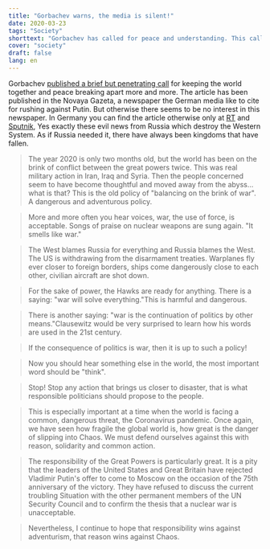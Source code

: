 ```yaml
---
title: "Gorbachev warns, the media is silent!"
date: 2020-03-23
tags: "Society"
shorttext: "Gorbachev has called for peace and understanding. This call does not fit into the picture of Tagesschau and the other. So here is it!"
cover: "society"
draft: false
lang: en
---
```


Gorbachev [published a brief but penetrating call](https://novayagazeta.ru/articles/2020/03/12/84283-esli-sledstvie-politiki-voyna-to-doloy-takuyu-politiku "Если следствие политики — война, то долой такую политику!") for keeping the world together and peace breaking apart more and more. The article has been published in the Novaya Gazeta, a newspaper the German media like to cite for rushing against Putin. But otherwise there seems to be no interest in this newspaper. In Germany you can find the article otherwise only at [RT](https://deutsch.rt.com/meinung/99401-gorbatschow-warnt-krieg-liegt-in-der-luft/ "Gorbatschow warnt: \"Krieg liegt in der Luft\" – Und der Mainstream hält sich die Ohren zu!") and [Sputnik](https://de.sputniknews.com/politik/20200312326591741-gorbatschow-leidenschaftlicher-apell/ "\"Krieg liegt in der Luft\": Gorbatschow veröffentlicht leidenschaftlichen Appell"), Yes exactly these evil news from Russia which destroy the Western System. As if Russia needed it, there have always been kingdoms that have fallen.

> The year 2020 is only two months old, but the world has been on the brink of conflict between the great powers twice. This was real military action in Iran, Iraq and Syria. Then the people concerned seem to have become thoughtful and moved away from the abyss... what is that? This is the old policy of "balancing on the brink of war". A dangerous and adventurous policy.

> More and more often you hear voices, war, the use of force, is acceptable. Songs of praise on nuclear weapons are sung again. "It smells like war."

> The West blames Russia for everything and Russia blames the West. The US is withdrawing from the disarmament treaties. Warplanes fly ever closer to foreign borders, ships come dangerously close to each other, civilian aircraft are shot down.

> For the sake of power, the Hawks are ready for anything. There is a saying: "war will solve everything."This is harmful and dangerous.

> There is another saying: "war is the continuation of politics by other means."Clausewitz would be very surprised to learn how his words are used in the 21st century.

> If the consequence of politics is war, then it is up to such a policy!

> Now you should hear something else in the world, the most important word should be "think".

> Stop! Stop any action that brings us closer to disaster, that is what responsible politicians should propose to the people.

> This is especially important at a time when the world is facing a common, dangerous threat, the Coronavirus pandemic. Once again, we have seen how fragile the global world is, how great is the danger of slipping into Chaos. We must defend ourselves against this with reason, solidarity and common action.

> The responsibility of the Great Powers is particularly great. It is a pity that the leaders of the United States and Great Britain have rejected Vladimir Putin's offer to come to Moscow on the occasion of the 75th anniversary of the victory. They have refused to discuss the current troubling Situation with the other permanent members of the UN Security Council and to confirm the thesis that a nuclear war is unacceptable.

> Nevertheless, I continue to hope that responsibility wins against adventurism, that reason wins against Chaos.
